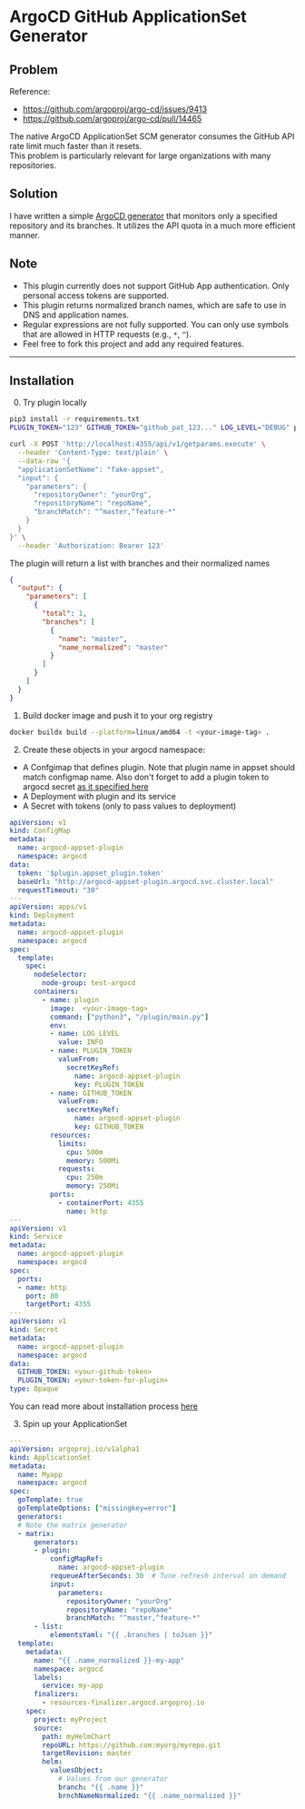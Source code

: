 # ArgoCD GitHub ApplicationSet Generator

## Problem
Reference: 
- https://github.com/argoproj/argo-cd/issues/9413
- https://github.com/argoproj/argo-cd/pull/14465

The native ArgoCD ApplicationSet SCM generator consumes the GitHub API rate limit much faster than it resets.  
This problem is particularly relevant for large organizations with many repositories.

## Solution
I have written a simple [ArgoCD generator](https://argo-cd.readthedocs.io/en/latest/operator-manual/applicationset/Generators-Plugin/) that monitors only a specified repository and its branches. It utilizes the API quota in a much more efficient manner.

## Note
- This plugin currently does not support GitHub App authentication. Only personal access tokens are supported.
- This plugin returns normalized branch names, which are safe to use in DNS and application names.
- Regular expressions are not fully supported. You can only use symbols that are allowed in HTTP requests (e.g., `*`, `^`).
- Feel free to fork this project and add any required features.

---
## Installation
0) Try plugin locally
```bash
pip3 install -r requirements.txt
PLUGIN_TOKEN="123" GITHUB_TOKEN="github_pat_123..." LOG_LEVEL="DEBUG" python3 /plugin/main.py 
```
```bash
curl -X POST 'http://localhost:4355/api/v1/getparams.execute' \
  --header 'Content-Type: text/plain' \
  --data-raw '{
  "applicationSetName": "fake-appset",
  "input": {
    "parameters": {
      "repositoryOwner": "yourOrg",
      "repositoryName": "repoName",
      "branchMatch": "^master,^feature-*"
    }
  }
}' \
  --header 'Authorization: Bearer 123'
```
The plugin will return a list with branches and their normalized names
```json
{
  "output": {
    "parameters": [
      {
        "total": 1,
        "branches": [
          {
            "name": "master",
            "name_normalized": "master"
          }
        ]
      }
    ]
  }
}
```
1) Build docker image and push it to your org registry
```bash
docker buildx build --platform=linux/amd64 -t <your-image-tag> .
```
2) Create these objects in your argocd namespace:
- A Confgimap that defines plugin. Note that plugin name in appset should match configmap name. Also don't forget to add a plugin token to argocd secret [as it specified here](https://argo-cd.readthedocs.io/en/stable/operator-manual/user-management/#sensitive-data-and-sso-client-secrets) 
- A Deployment with plugin and its service
- A Secret with tokens (only to pass values to deployment)


```yaml
apiVersion: v1
kind: ConfigMap
metadata:
  name: argocd-appset-plugin
  namespace: argocd
data:
  token: '$plugin.appset_plugin.token'
  baseUrl: "http://argocd-appset-plugin.argocd.svc.cluster.local"
  requestTimeout: "30"
---
apiVersion: apps/v1
kind: Deployment
metadata:
  name: argocd-appset-plugin
  namespace: argocd
spec:
  template:
    spec:
      nodeSelector:
        node-group: test-argocd
      containers:
        - name: plugin
          image:  <your-image-tag>
          command: ["python3", "/plugin/main.py"]
          env:
          - name: LOG_LEVEL
            value: INFO
          - name: PLUGIN_TOKEN
            valueFrom:
              secretKeyRef:
                name: argocd-appset-plugin
                key: PLUGIN_TOKEN
          - name: GITHUB_TOKEN
            valueFrom:
              secretKeyRef:
                name: argocd-appset-plugin
                key: GITHUB_TOKEN
          resources:
            limits:
              cpu: 500m
              memory: 500Mi
            requests:
              cpu: 250m
              memory: 250Mi
          ports:
            - containerPort: 4355
              name: http
---
apiVersion: v1
kind: Service
metadata:
  name: argocd-appset-plugin
  namespace: argocd
spec:
  ports:
  - name: http
    port: 80
    targetPort: 4355
---
apiVersion: v1
kind: Secret
metadata:
  name: argocd-appset-plugin
  namespace: argocd
data:
  GITHUB_TOKEN: <your-github-token>
  PLUGIN_TOKEN: <your-token-for-plugin>
type: Opaque
```
You can read more about installation process [here](https://argo-cd.readthedocs.io/en/latest/proposals/applicationset-plugin-generator/)

3) Spin up your ApplicationSet
```yaml
---
apiVersion: argoproj.io/v1alpha1
kind: ApplicationSet
metadata:
  name: Myapp
  namespace: argocd
spec:
  goTemplate: true
  goTemplateOptions: ["missingkey=error"]
  generators:
  # Note the matrix generator
  - matrix:
      generators:
      - plugin:
          configMapRef:
            name: argocd-appset-plugin
          requeueAfterSeconds: 30  # Tune refresh interval on demand
          input:
            parameters:
              repositoryOwner: "yourOrg"
              repositoryName: "repoName"
              branchMatch: "^master,^feature-*"
      - list:
          elementsYaml: "{{ .branches | toJson }}"
  template:
    metadata:
      name: "{{ .name_normalized }}-my-app"
      namespace: argocd
      labels:
        service: my-app
      finalizers:
        - resources-finalizer.argocd.argoproj.io
    spec:
      project: myProject
      source:
        path: myHelmChart
        repoURL: https://github.com:myorg/myrepo.git
        targetRevision: master
        helm:
          valuesObject:
            # Values from our generator
            branch: "{{ .name }}"
            brnchNameNormalized: "{{ .name_normalized }}"
```